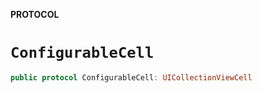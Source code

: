 **PROTOCOL**

# `ConfigurableCell`

```swift
public protocol ConfigurableCell: UICollectionViewCell
```
